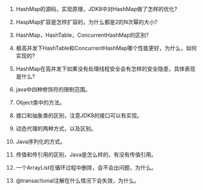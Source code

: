 1. HashMap的源码，实现原理，JDK8中对HashMap做了怎样的优化?
>

2. HaspMap扩容是怎样扩容的，为什么都是2的N次幂的大小?
>

3. HashMap，HashTable，ConcurrentHashMap的区别?
>

4. 极高并发下HashTable和ConcurrentHashMap哪个性能更好，为什么，如何实现的?
>

5. HashMap在高并发下如果没有处理线程安全会有怎样的安全隐患，具体表现是什么?
>

6. java中四种修饰符的限制范围。
>

7. Object类中的方法。
>

8. 接口和抽象类的区别，注意JDK8的接口可以有实现。
>

9. 动态代理的两种方式，以及区别。
>

10. Java序列化的方式。
>

11. 传值和传引用的区别，Java是怎么样的，有没有传值引用。
>

12. 一个ArrayList在循环过程中删除，会不会出问题，为什么。
>

13. @transactional注解在什么情况下会失效，为什么。
>
